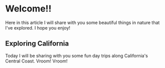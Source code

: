 <!DOCTYPE html>
<html>

<head> 
<link rel="stylesheet"type="text/css"href="style.css">
	</head>
<title>Lori's Nature Hike</title>

<body>
  <h1>Welcome!!</h1>
  <p>Here in this article I will share with you some beautiful things in nature that I've explored. I hope you enjoy!</p>
  <h2>Exploring California</h2>
  <p>Today I will be sharing with you some fun day trips along California's Central Coast. Vroom! Vroom!</p>

</body>

</html>

